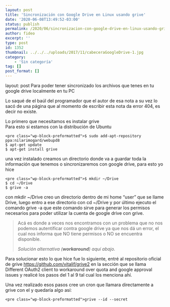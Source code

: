 ```yaml
---
layout: post
title: 'Sincronización con Google Drive en Linux usando grive'
date: '2020-06-08T13:49:52-03:00'
status: publish
permalink: /2020/06/sincronizacion-con-google-drive-en-linux-usando-grive.html
author: fideo
excerpt: ''
type: post
id: 1352
thumbnail: ../../../uploads/2017/11/cabeceraGoogleDrive-1.jpg
category:
    - 'Sin categoría'
tag: []
post_format: []
---
```

layout: post
Para poder tener sincronizado los archivos que tenes en tu google drive localmente en tu PC

Lo saqué de el baúl del programador que el autor de esa nota a su vez lo sacó de una página que al momento de escribir esta nota da error 404, es decir no existe.

Lo primero que necesitamos es instalar grive  
Para esto si estamos con la distribución de Ubuntu

```
<pre class="wp-block-preformatted">$ sudo add-apt-repository ppa:nilarimogard/webupd8
$ apt-get update
$ apt-get install grive
```

una vez instalado creamos un directorio donde va a guardar toda la información que tenemos o sincronizaremos con google drive, para esto yo hice

```
<pre class="wp-block-preformatted">$ mkdir ~/Drive
$ cd ~/Drive
$ grive -a
```

con mkdir ~/Drive creo un directorio dentro de mi home “user” que se llame Drive, luego entro a ese directorio con cd ~/Drive y por último ejecuto el comando grive -a que este comando sirve para generar los permisos necesarios para poder utilizar la cuenta de google drive con grive.

> Acá es donde a veces nos encontramos con un problema que no nos podemos autentificar contra google drive ya que nos dá un error, el cual nos informa que NO tiene permisos o NO se encuentra disponible.
> 
> <cite>Solución alternativa (***workaround***) aquí abajo.</cite>

Para solucionar esto lo que hice fue lo siguiente, entré al repositorio oficial de grive <https://github.com/vitalif/grive2> en la sección que se llama Different OAuth2 client to workaround over quota and google approval issues y realicé los pasos del 1 al 9 tal cual los menciona ahí.

Una vez realizado esos pasos cree un cron que llamara directamente a grive con el y quedaría algo así:

```
<pre class="wp-block-preformatted">grive --id --secret
```